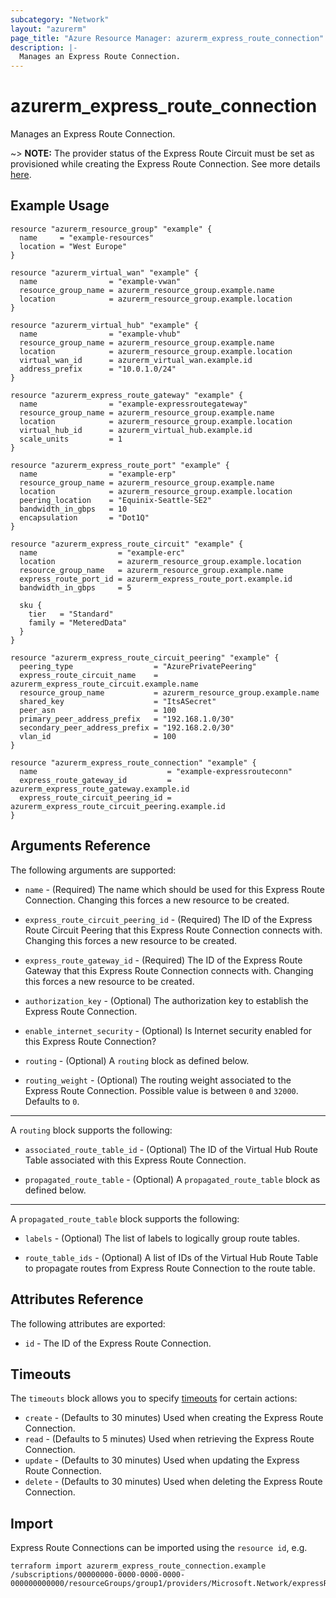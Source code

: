```yaml
---
subcategory: "Network"
layout: "azurerm"
page_title: "Azure Resource Manager: azurerm_express_route_connection"
description: |-
  Manages an Express Route Connection.
---
```


# azurerm_express_route_connection

Manages an Express Route Connection.

~> **NOTE:** The provider status of the Express Route Circuit must be set as provisioned while creating the Express Route Connection. See more details [here](https://docs.microsoft.com/azure/expressroute/expressroute-howto-circuit-portal-resource-manager#send-the-service-key-to-your-connectivity-provider-for-provisioning).

## Example Usage

```hcl
resource "azurerm_resource_group" "example" {
  name     = "example-resources"
  location = "West Europe"
}

resource "azurerm_virtual_wan" "example" {
  name                = "example-vwan"
  resource_group_name = azurerm_resource_group.example.name
  location            = azurerm_resource_group.example.location
}

resource "azurerm_virtual_hub" "example" {
  name                = "example-vhub"
  resource_group_name = azurerm_resource_group.example.name
  location            = azurerm_resource_group.example.location
  virtual_wan_id      = azurerm_virtual_wan.example.id
  address_prefix      = "10.0.1.0/24"
}

resource "azurerm_express_route_gateway" "example" {
  name                = "example-expressroutegateway"
  resource_group_name = azurerm_resource_group.example.name
  location            = azurerm_resource_group.example.location
  virtual_hub_id      = azurerm_virtual_hub.example.id
  scale_units         = 1
}

resource "azurerm_express_route_port" "example" {
  name                = "example-erp"
  resource_group_name = azurerm_resource_group.example.name
  location            = azurerm_resource_group.example.location
  peering_location    = "Equinix-Seattle-SE2"
  bandwidth_in_gbps   = 10
  encapsulation       = "Dot1Q"
}

resource "azurerm_express_route_circuit" "example" {
  name                  = "example-erc"
  location              = azurerm_resource_group.example.location
  resource_group_name   = azurerm_resource_group.example.name
  express_route_port_id = azurerm_express_route_port.example.id
  bandwidth_in_gbps     = 5

  sku {
    tier   = "Standard"
    family = "MeteredData"
  }
}

resource "azurerm_express_route_circuit_peering" "example" {
  peering_type                  = "AzurePrivatePeering"
  express_route_circuit_name    = azurerm_express_route_circuit.example.name
  resource_group_name           = azurerm_resource_group.example.name
  shared_key                    = "ItsASecret"
  peer_asn                      = 100
  primary_peer_address_prefix   = "192.168.1.0/30"
  secondary_peer_address_prefix = "192.168.2.0/30"
  vlan_id                       = 100
}

resource "azurerm_express_route_connection" "example" {
  name                             = "example-expressrouteconn"
  express_route_gateway_id         = azurerm_express_route_gateway.example.id
  express_route_circuit_peering_id = azurerm_express_route_circuit_peering.example.id
}
```

## Arguments Reference

The following arguments are supported:

* `name` - (Required) The name which should be used for this Express Route Connection. Changing this forces a new resource to be created.

* `express_route_circuit_peering_id` - (Required) The ID of the Express Route Circuit Peering that this Express Route Connection connects with. Changing this forces a new resource to be created.

* `express_route_gateway_id` - (Required) The ID of the Express Route Gateway that this Express Route Connection connects with. Changing this forces a new resource to be created.

* `authorization_key` - (Optional) The authorization key to establish the Express Route Connection.

* `enable_internet_security` - (Optional) Is Internet security enabled for this Express Route Connection?

* `routing` - (Optional) A `routing` block as defined below.

* `routing_weight` - (Optional) The routing weight associated to the Express Route Connection. Possible value is between `0` and `32000`. Defaults to `0`.

---

A `routing` block supports the following:

* `associated_route_table_id` - (Optional) The ID of the Virtual Hub Route Table associated with this Express Route Connection.

* `propagated_route_table` - (Optional) A `propagated_route_table` block as defined below.

---

A `propagated_route_table` block supports the following:

* `labels` - (Optional) The list of labels to logically group route tables.

* `route_table_ids` - (Optional) A list of IDs of the Virtual Hub Route Table to propagate routes from Express Route Connection to the route table.

## Attributes Reference

The following attributes are exported:

* `id` - The ID of the Express Route Connection.

## Timeouts

The `timeouts` block allows you to specify [timeouts](https://www.terraform.io/language/resources/syntax#operation-timeouts) for certain actions:

* `create` - (Defaults to 30 minutes) Used when creating the Express Route Connection.
* `read` - (Defaults to 5 minutes) Used when retrieving the Express Route Connection.
* `update` - (Defaults to 30 minutes) Used when updating the Express Route Connection.
* `delete` - (Defaults to 30 minutes) Used when deleting the Express Route Connection.

## Import

Express Route Connections can be imported using the `resource id`, e.g.

```shell
terraform import azurerm_express_route_connection.example /subscriptions/00000000-0000-0000-0000-000000000000/resourceGroups/group1/providers/Microsoft.Network/expressRouteGateways/expressRouteGateway1/expressRouteConnections/connection1
```
